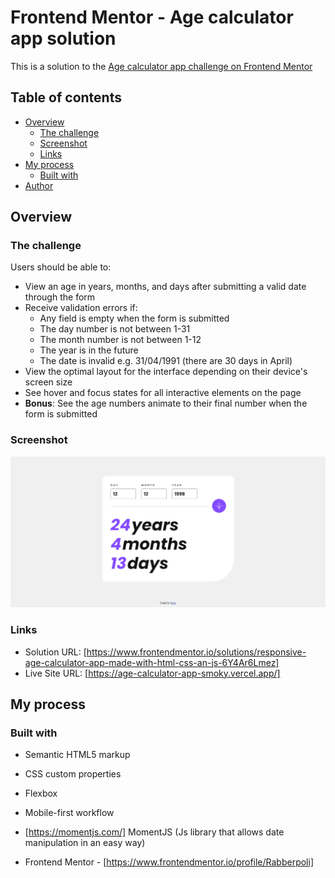 # Frontend Mentor - Age calculator app solution

This is a solution to the [Age calculator app challenge on Frontend Mentor](https://www.frontendmentor.io/challenges/age-calculator-app-dF9DFFpj-Q)

## Table of contents

- [Overview](#overview)
  - [The challenge](#the-challenge)
  - [Screenshot](#screenshot)
  - [Links](#links)
- [My process](#my-process)
  - [Built with](#built-with)
- [Author](#author)

## Overview

### The challenge

Users should be able to:

- View an age in years, months, and days after submitting a valid date through the form
- Receive validation errors if:
  - Any field is empty when the form is submitted
  - The day number is not between 1-31
  - The month number is not between 1-12
  - The year is in the future
  - The date is invalid e.g. 31/04/1991 (there are 30 days in April)
- View the optimal layout for the interface depending on their device's screen size
- See hover and focus states for all interactive elements on the page
- **Bonus**: See the age numbers animate to their final number when the form is submitted

### Screenshot

![Desktop view](/assets/images/desktop-screenshot.png)

### Links

- Solution URL: [https://www.frontendmentor.io/solutions/responsive-age-calculator-app-made-with-html-css-an-js-6Y4Ar6Lmez]
- Live Site URL: [https://age-calculator-app-smoky.vercel.app/]

## My process

### Built with

- Semantic HTML5 markup
- CSS custom properties
- Flexbox
- Mobile-first workflow
- [https://momentjs.com/] MomentJS (Js library that allows date manipulation in an easy way)

- Frontend Mentor - [https://www.frontendmentor.io/profile/Rabberpoli]
